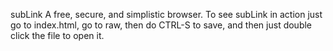subLink
A free, secure, and simplistic browser. To see subLink in action just go to index.html, go to raw, then do CTRL-S to save, and then just double click the file to open it.
